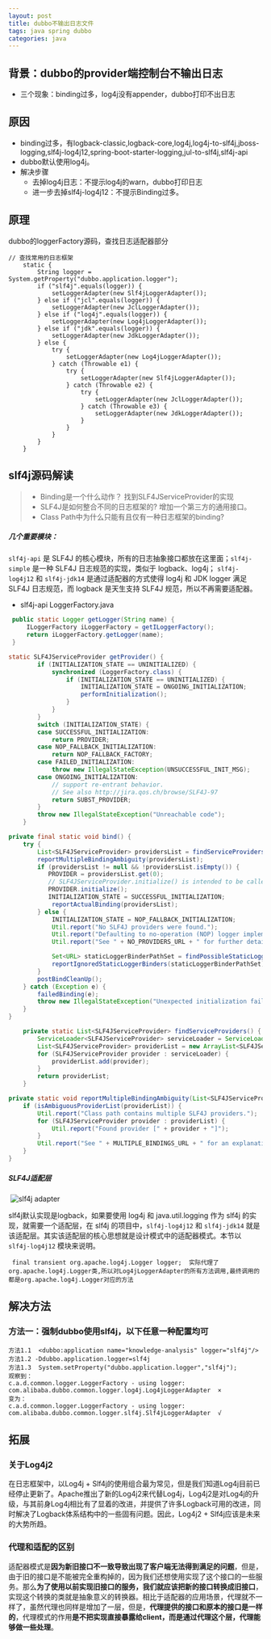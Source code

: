 ```yaml
---
layout: post
title: dubbo不输出日志文件
tags: java spring dubbo
categories: java
---
```


## 背景：dubbo的provider端控制台不输出日志
- 三个现象：binding过多，log4j没有appender，dubbo打印不出日志

## 原因
- binding过多，有logback-classic,logback-core,log4j,log4j-to-slf4j,jboss-logging,slf4j-log4j12,spring-boot-starter-logging,jul-to-slf4j,slf4j-api
- dubbo默认使用log4j。
- 解决步骤
	- 去掉log4j日志：不提示log4j的warn，dubbo打印日志
	- 进一步去掉slf4j-log4j12：不提示Binding过多。
 
## 原理

dubbo的loggerFactory源码，查找日志适配器部分

```
// 查找常用的日志框架
	static {
	    String logger = System.getProperty("dubbo.application.logger");
	    if ("slf4j".equals(logger)) {
    		setLoggerAdapter(new Slf4jLoggerAdapter());
    	} else if ("jcl".equals(logger)) {
    		setLoggerAdapter(new JclLoggerAdapter());
    	} else if ("log4j".equals(logger)) {
    		setLoggerAdapter(new Log4jLoggerAdapter());
    	} else if ("jdk".equals(logger)) {
    		setLoggerAdapter(new JdkLoggerAdapter());
    	} else {
    		try {
    			setLoggerAdapter(new Log4jLoggerAdapter());
            } catch (Throwable e1) {
                try {
                	setLoggerAdapter(new Slf4jLoggerAdapter());
                } catch (Throwable e2) {
                    try {
                    	setLoggerAdapter(new JclLoggerAdapter());
                    } catch (Throwable e3) {
                        setLoggerAdapter(new JdkLoggerAdapter());
                    }
                }
            }
    	}
	}
```

## slf4j源码解读

> - Binding是一个什么动作？  找到SLF4JServiceProvider的实现
> - SLF4J是如何整合不同的日志框架的?  增加一个第三方的通用接口。
> - Class Path中为什么只能有且仅有一种日志框架的binding?
##### 几个重要模块：

`slf4j-api` 是 SLF4J 的核心模块，所有的日志抽象接口都放在这里面；`slf4j-simple` 是一种 SLF4J 日志规范的实现，类似于 logback、log4j； `slf4j-log4j12` 和 `slf4j-jdk14` 是通过适配器的方式使得 log4j 和 JDK logger 满足 SLF4J 日志规范，而 logback 是天生支持 SLF4J 规范，所以不再需要适配器。

- slf4j-api   LoggerFactory.java

 ```java
  public static Logger getLogger(String name) {
      ILoggerFactory iLoggerFactory = getILoggerFactory();
      return iLoggerFactory.getLogger(name);
  }
 ```

  ```java
  static SLF4JServiceProvider getProvider() {
          if (INITIALIZATION_STATE == UNINITIALIZED) {
              synchronized (LoggerFactory.class) {
                  if (INITIALIZATION_STATE == UNINITIALIZED) {
                      INITIALIZATION_STATE = ONGOING_INITIALIZATION;
                      performInitialization();
                  }
              }
          }
          switch (INITIALIZATION_STATE) {
          case SUCCESSFUL_INITIALIZATION:
              return PROVIDER;
          case NOP_FALLBACK_INITIALIZATION:
              return NOP_FALLBACK_FACTORY;
          case FAILED_INITIALIZATION:
              throw new IllegalStateException(UNSUCCESSFUL_INIT_MSG);
          case ONGOING_INITIALIZATION:
              // support re-entrant behavior.
              // See also http://jira.qos.ch/browse/SLF4J-97
              return SUBST_PROVIDER;
          }
          throw new IllegalStateException("Unreachable code");
      }
  ```

  ```java
  private final static void bind() {
      try {
          List<SLF4JServiceProvider> providersList = findServiceProviders();
          reportMultipleBindingAmbiguity(providersList);
          if (providersList != null && !providersList.isEmpty()) {
             PROVIDER = providersList.get(0);
             // SLF4JServiceProvider.initialize() is intended to be called here and nowhere else.
             PROVIDER.initialize();
             INITIALIZATION_STATE = SUCCESSFUL_INITIALIZATION;
              reportActualBinding(providersList);
          } else {
              INITIALIZATION_STATE = NOP_FALLBACK_INITIALIZATION;
              Util.report("No SLF4J providers were found.");
              Util.report("Defaulting to no-operation (NOP) logger implementation");
              Util.report("See " + NO_PROVIDERS_URL + " for further details.");
  
              Set<URL> staticLoggerBinderPathSet = findPossibleStaticLoggerBinderPathSet();
              reportIgnoredStaticLoggerBinders(staticLoggerBinderPathSet);
          }
          postBindCleanUp();
      } catch (Exception e) {
          failedBinding(e);
          throw new IllegalStateException("Unexpected initialization failure", e);
      }
  }
  ```

  ```java
      private static List<SLF4JServiceProvider> findServiceProviders() {
          ServiceLoader<SLF4JServiceProvider> serviceLoader = ServiceLoader.load(SLF4JServiceProvider.class);  // 一个基于java.util.serviceLoader范式实现的接口
          List<SLF4JServiceProvider> providerList = new ArrayList<SLF4JServiceProvider>();
          for (SLF4JServiceProvider provider : serviceLoader) {
              providerList.add(provider);
          }
          return providerList;
      }
  ```

  ```java
  private static void reportMultipleBindingAmbiguity(List<SLF4JServiceProvider> providerList) {
      if (isAmbiguousProviderList(providerList)) {
          Util.report("Class path contains multiple SLF4J providers.");
          for (SLF4JServiceProvider provider : providerList) {
              Util.report("Found provider [" + provider + "]");
          }
          Util.report("See " + MULTIPLE_BINDINGS_URL + " for an explanation.");
      }
  }
  ```

##### SLF4J适配层

​	![slf4j adapter](http://image.55555.io/blog_slf4j_adapter.png)

slf4j默认实现是logback，如果要使用 log4j 和 java.util.logging 作为 slf4j 的实现，就需要一个适配层，在 slf4j 的项目中，`slf4j-log4j12` 和 `slf4j-jdk14` 就是该适配层。其实该适配层的核心思想就是设计模式中的适配器模式。本节以 `slf4j-log4j12` 模块来说明。

```
 final transient org.apache.log4j.Logger logger;  实际代理了org.apache.log4j.Logger类,所以对Log4jLoggerAdapter的所有方法调用,最终调用的都是org.apache.log4j.Logger对应的方法
```



## 解决方法

### 方法一：强制dubbo使用slf4j，以下任意一种配置均可

```
方法1.1  <dubbo:application name="knowledge-analysis" logger="slf4j"/>
方法1.2 -Ddubbo.application.logger=slf4j
方法1.3  System.setProperty("dubbo.application.logger","slf4j");
观察到：
c.a.d.common.logger.LoggerFactory - using logger: com.alibaba.dubbo.common.logger.log4j.Log4jLoggerAdapter  ×
变为：
c.a.d.common.logger.LoggerFactory - using logger: com.alibaba.dubbo.common.logger.slf4j.Slf4jLoggerAdapter  √
```



## 拓展

### 关于Log4j2
在日志框架中，以Log4j + Slf4j的使用组合最为常见，但是我们知道Log4j目前已经停止更新了。Apache推出了新的Log4j2来代替Log4j，Log4j2是对Log4j的升级，与其前身Log4j相比有了显着的改进，并提供了许多Logback可用的改进，同时解决了Logback体系结构中的一些固有问题。因此，Log4j2 + Slf4j应该是未来的大势所趋。

### 代理和适配的区别

适配器模式是**因为新旧接口不一致导致出现了客户端无法得到满足的问题**，但是，由于旧的接口是不能被完全重构掉的，因为我们还想使用实现了这个接口的一些服务。那么**为了使用以前实现旧接口的服务，我们就应该把新的接口转换成旧接口**，实现这个转换的类就是抽象意义的转换器。相比于适配器的应用场景，代理就不一样了，虽然代理也同样是增加了一层，但是，**代理提供的接口和原本的接口是一样的**，代理模式的作用**是不把实现直接暴露给client，而是通过代理这个层，代理能够做一些处理**。



[最佳实践]:https://blog.csdn.net/v123411739/article/details/80232005

